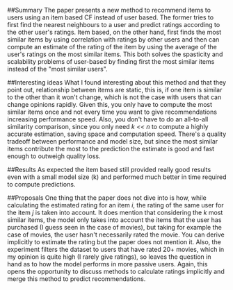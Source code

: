 ##Summary
The paper presents a new method to recommend items to users using an item based CF instead of user based. The former tries to first find the nearest neighbours to a user and predict ratings according to the other user's ratings. Item based, on the other hand, first finds the most similar items by using correlation with ratings by other users and then can compute an estimate of the rating of the item by using the average of the user's ratings on the most similar items. This both solves the spasticity and scalability problems of user-based by finding first the most similar items instead of the "most similar users". 

##Interesting ideas
What I found interesting about this method and that they point out, relationship between items are static, this is, if one item is similar to the other than it won't change, which is not the case with users that can change opinions rapidly. Given this, you only have to compute the most similar items once and not every time you want to give recommendations increasing performance speed. Also, you don't have to do an all-to-all similarity comparison, since you only need *k << n* to compute a highly accurate estimation, saving space and computation speed. 
There's a quality tradeoff between performance and model size, but since the most similar items contribute the most to the prediction the estimate is good and fast enough to outweigh quality loss.

##Results
As expected the item based still provided really good results even with a small model size (k) and performed much better in time required to compute predictions.

##Proposals
One thing that the paper does not dive into is how, while calculating the estimated rating for an item *i*, the rating of the same user for the item *j* is taken into account. It does mention that considering the *k* most similar items, the model only takes into account the items that the user has purchased (I guess seen in the case of movies), but taking for example the case of movies, the user hasn't necessarily rated the movie. You can derive implicitly to estimate the rating but the paper does not mention it. Also, the experiment filters the dataset to users that have rated 20+ movies, which in my opinion is quite high (I rarely give ratings), so leaves the question in hand as to how the model performs in more passive users. Again, this opens the opportunity to discuss methods to calculate ratings implicitly and merge this method to predict recommendations. 

